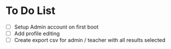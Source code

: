 # To Do List

- [ ] Setup Admin account on first boot
- [ ] Add profile editing
- [ ] Create export csv for admin / teacher with all results selected

